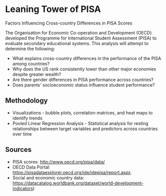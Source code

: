 # Leaning Tower of PISA
Factors Influencing Cross-country Differences in PISA Scores

The Organisation for Economic Co-operation and Development (OECD) developed the Programme for International Student Assessment (PISA) to evaluate secondary educational systems. This analysis will attempt to determine the following: 
- What explains cross-country differences in the performance of the PISA among countries?
- Why does the US rank consistently lower than other major economies despite greater wealth?
- Are there gender differences in PISA performance across countries?
- Does parents' socioeconomic status influence student performance?

## Methodology
- Visualizations - bubble plots, correlation matrices, and heat maps to identify trends
- Pooled Linear Regression Analysis - Statistical analysis for resting relationships between target variables and predictors across countries over time

## Sources
- PISA scores: http://www.oecd.org/pisa/data/
- OECD Data Portal: https://pisadataexplorer.oecd.org/ide/idepisa/report.aspx.
- Social and economic country data: https://datacatalog.worldbank.org/dataset/world-development-indicators) 
